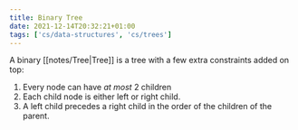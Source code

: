 ```yaml
---
title: Binary Tree
date: 2021-12-14T20:32:21+01:00
tags: ['cs/data-structures', 'cs/trees']
---
```

A binary [[notes/Tree|Tree]] is a tree with a few extra constraints added on top:
1. Every node can have *at most* 2 children
2. Each child node is either left or right child.
3. A left child precedes a right child in the order of the children of the parent.

